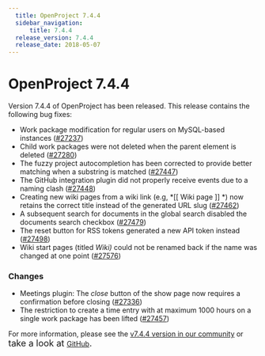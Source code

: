```yaml
---
  title: OpenProject 7.4.4
  sidebar_navigation:
      title: 7.4.4
  release_version: 7.4.4
  release_date: 2018-05-07
---
```



# OpenProject 7.4.4

<span class="explanatory-dictionary-highlight" data-definition="explanatory-dictionary-definition-10">Version</span>
7.4.4 of OpenProject has been released. This release contains the
following bug
    fixes:

  - <span class="explanatory-dictionary-highlight" data-definition="explanatory-dictionary-definition-7">Work
    package</span> modification for regular users on MySQL-based
    instances ([\#27237](https://community.openproject.com/wp/27237))
  - Child work packages were not deleted when the parent element is
    deleted ([\#27280](https://community.openproject.com/wp/27280))
  - The fuzzy project autocompletion has been corrected to provide
    better matching when a substring is matched
    ([\#27447](https://community.openproject.com/wp/27447))
  - The GitHub integration plugin did not properly receive events due to
    a naming clash
    ([\#27448](https://community.openproject.com/wp/27448))
  - Creating new wiki pages from a wiki link (e.g,  *\[\[
    <span class="explanatory-dictionary-highlight" data-definition="explanatory-dictionary-definition-8">Wiki</span>
    page \]\] *) now retains the correct title instead of the generated
    URL slug ([\#27462](https://community.openproject.com/wp/27462))
  - A subsequent search for documents in the global search disabled the
    documents search checkbox
    ([\#27479](https://community.openproject.com/wp/27479))
  - The reset button for RSS tokens generated a new API token instead
    ([\#27498](https://community.openproject.com/wp/27498))
  - <span class="explanatory-dictionary-highlight" data-definition="explanatory-dictionary-definition-8">Wiki</span>
    start pages
    (titled *<span class="explanatory-dictionary-highlight" data-definition="explanatory-dictionary-definition-8">Wiki</span>)*
    could not be renamed back if the name was changed at one point
    ([\#27576](https://community.openproject.com/wp/27576))

 

### Changes

  - <span class="explanatory-dictionary-highlight" data-definition="explanatory-dictionary-definition-62">Meetings</span>
    plugin: The *close* button of the show page now requires a
    confirmation before closing
    ([\#27336](https://community.openproject.com/wp/27336))
  - The restriction to create a time entry with at maximum 1000 hours on
    a single work package has been lifted
    ([\#27457](https://community.openproject.com/wp/27457))

 

For more information, please see the [v7.4.4 version in our
community](https://community.openproject.com/versions/924) or <span style="font-size: 1.125rem;">take
a look
at </span>[GitHub](https://github.com/opf/openproject/tree/v7.4.4)<span style="font-size: 1.125rem;">.</span>


